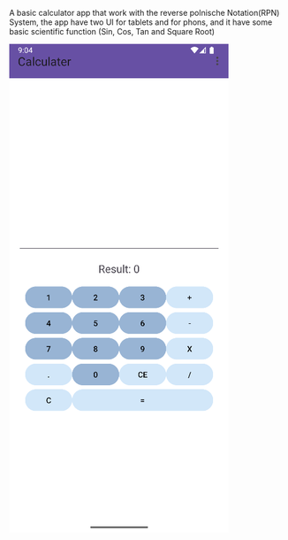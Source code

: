 A basic calculator app that work with the  reverse polnische Notation(RPN) System, the app have two UI for tablets and for phons, 
and it have some basic scientific function (Sin, Cos, Tan and Square Root) 



![image alt](https://github.com/SamerAljaafari/Calculater/blob/4a917260358a3988e045639fde0d5995f03500ce/Screenshot%202025-06-01%20210449.png)
